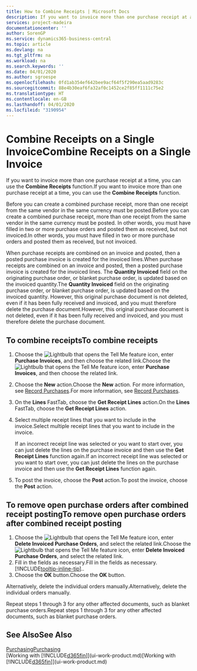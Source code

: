 ```yaml
---
title: How to Combine Receipts | Microsoft Docs
description: If you want to invoice more than one purchase receipt at a time, you can use the Combine Receipts function.
services: project-madeira
documentationcenter: ''
author: SorenGP
ms.service: dynamics365-business-central
ms.topic: article
ms.devlang: na
ms.tgt_pltfrm: na
ms.workload: na
ms.search.keywords: ''
ms.date: 04/01/2020
ms.author: sgroespe
ms.openlocfilehash: 0fd1ab354ef642bee9acf64f5f290ea5aad9283c
ms.sourcegitcommit: 88e4b30eaf6fa32af0c1452ce2f85ff1111c75e2
ms.translationtype: HT
ms.contentlocale: en-GB
ms.lasthandoff: 04/01/2020
ms.locfileid: "3190954"
---
```

# <a name="combine-receipts-on-a-single-invoice"></a><span data-ttu-id="0ca04-103">Combine Receipts on a Single Invoice</span><span class="sxs-lookup"><span data-stu-id="0ca04-103">Combine Receipts on a Single Invoice</span></span>
<span data-ttu-id="0ca04-104">If you want to invoice more than one purchase receipt at a time, you can use the **Combine Receipts** function.</span><span class="sxs-lookup"><span data-stu-id="0ca04-104">If you want to invoice more than one purchase receipt at a time, you can use the **Combine Receipts** function.</span></span>  

<span data-ttu-id="0ca04-105">Before you can create a combined purchase receipt, more than one receipt from the same vendor in the same currency must be posted.</span><span class="sxs-lookup"><span data-stu-id="0ca04-105">Before you can create a combined purchase receipt, more than one receipt from the same vendor in the same currency must be posted.</span></span> <span data-ttu-id="0ca04-106">In other words, you must have filled in two or more purchase orders and posted them as received, but not invoiced.</span><span class="sxs-lookup"><span data-stu-id="0ca04-106">In other words, you must have filled in two or more purchase orders and posted them as received, but not invoiced.</span></span>  

<span data-ttu-id="0ca04-107">When purchase receipts are combined on an invoice and posted, then a posted purchase invoice is created for the invoiced lines.</span><span class="sxs-lookup"><span data-stu-id="0ca04-107">When purchase receipts are combined on an invoice and posted, then a posted purchase invoice is created for the invoiced lines.</span></span> <span data-ttu-id="0ca04-108">The **Quantity Invoiced** field on the originating purchase order, or blanket purchase order, is updated based on the invoiced quantity.</span><span class="sxs-lookup"><span data-stu-id="0ca04-108">The **Quantity Invoiced** field on the originating purchase order, or blanket purchase order, is updated based on the invoiced quantity.</span></span> <span data-ttu-id="0ca04-109">However, this original purchase document is not deleted, even if it has been fully received and invoiced, and you must therefore delete the purchase document.</span><span class="sxs-lookup"><span data-stu-id="0ca04-109">However, this original purchase document is not deleted, even if it has been fully received and invoiced, and you must therefore delete the purchase document.</span></span>  

## <a name="to-combine-receipts"></a><span data-ttu-id="0ca04-110">To combine receipts</span><span class="sxs-lookup"><span data-stu-id="0ca04-110">To combine receipts</span></span>  
1. <span data-ttu-id="0ca04-111">Choose the ![Lightbulb that opens the Tell Me feature](media/ui-search/search_small.png "Tell me what you want to do") icon, enter **Purchase Invoices**, and then choose the related link.</span><span class="sxs-lookup"><span data-stu-id="0ca04-111">Choose the ![Lightbulb that opens the Tell Me feature](media/ui-search/search_small.png "Tell me what you want to do") icon, enter **Purchase Invoices**, and then choose the related link.</span></span>  
2. <span data-ttu-id="0ca04-112">Choose the **New** action.</span><span class="sxs-lookup"><span data-stu-id="0ca04-112">Choose the **New** action.</span></span> <span data-ttu-id="0ca04-113">For more information, see [Record Purchases](purchasing-how-record-purchases.md).</span><span class="sxs-lookup"><span data-stu-id="0ca04-113">For more information, see [Record Purchases](purchasing-how-record-purchases.md).</span></span>  
3. <span data-ttu-id="0ca04-114">On the **Lines** FastTab, choose the **Get Receipt Lines** action.</span><span class="sxs-lookup"><span data-stu-id="0ca04-114">On the **Lines** FastTab, choose the **Get Receipt Lines** action.</span></span>  
4. <span data-ttu-id="0ca04-115">Select multiple receipt lines that you want to include in the invoice.</span><span class="sxs-lookup"><span data-stu-id="0ca04-115">Select multiple receipt lines that you want to include in the invoice.</span></span>  

    <span data-ttu-id="0ca04-116">If an incorrect receipt line was selected or you want to start over, you can just delete the lines on the purchase invoice and then use the **Get Receipt Lines** function again.</span><span class="sxs-lookup"><span data-stu-id="0ca04-116">If an incorrect receipt line was selected or you want to start over, you can just delete the lines on the purchase invoice and then use the **Get Receipt Lines** function again.</span></span>  
5. <span data-ttu-id="0ca04-117">To post the invoice, choose the **Post** action.</span><span class="sxs-lookup"><span data-stu-id="0ca04-117">To post the invoice, choose the **Post** action.</span></span>  

## <a name="to-remove-open-purchase-orders-after-combined-receipt-posting"></a><span data-ttu-id="0ca04-118">To remove open purchase orders after combined receipt posting</span><span class="sxs-lookup"><span data-stu-id="0ca04-118">To remove open purchase orders after combined receipt posting</span></span>  
1. <span data-ttu-id="0ca04-119">Choose the ![Lightbulb that opens the Tell Me feature](media/ui-search/search_small.png "Tell me what you want to do") icon, enter **Delete Invoiced Purchase Orders**, and select the related link.</span><span class="sxs-lookup"><span data-stu-id="0ca04-119">Choose the ![Lightbulb that opens the Tell Me feature](media/ui-search/search_small.png "Tell me what you want to do") icon, enter **Delete Invoiced Purchase Orders**, and select the related link.</span></span>  
2. <span data-ttu-id="0ca04-120">Fill in the fields as necessary.</span><span class="sxs-lookup"><span data-stu-id="0ca04-120">Fill in the fields as necessary.</span></span> [!INCLUDE[tooltip-inline-tip](includes/tooltip-inline-tip_md.md)]<span data-ttu-id="0ca04-121">.</span><span class="sxs-lookup"><span data-stu-id="0ca04-121">.</span></span>
3. <span data-ttu-id="0ca04-122">Choose the **OK** button.</span><span class="sxs-lookup"><span data-stu-id="0ca04-122">Choose the **OK** button.</span></span>  

<span data-ttu-id="0ca04-123">Alternatively, delete the individual orders manually.</span><span class="sxs-lookup"><span data-stu-id="0ca04-123">Alternatively, delete the individual orders manually.</span></span>

<span data-ttu-id="0ca04-124">Repeat steps 1 through 3 for any other affected documents, such as blanket purchase orders.</span><span class="sxs-lookup"><span data-stu-id="0ca04-124">Repeat steps 1 through 3 for any other affected documents, such as blanket purchase orders.</span></span>

## <a name="see-also"></a><span data-ttu-id="0ca04-125">See Also</span><span class="sxs-lookup"><span data-stu-id="0ca04-125">See Also</span></span>  
[<span data-ttu-id="0ca04-126">Purchasing</span><span class="sxs-lookup"><span data-stu-id="0ca04-126">Purchasing</span></span>](purchasing-manage-purchasing.md)  
<span data-ttu-id="0ca04-127">[Working with [!INCLUDE[d365fin](includes/d365fin_md.md)]](ui-work-product.md)</span><span class="sxs-lookup"><span data-stu-id="0ca04-127">[Working with [!INCLUDE[d365fin](includes/d365fin_md.md)]](ui-work-product.md)</span></span>
